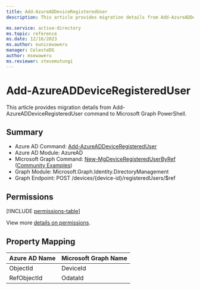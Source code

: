 ```yaml
---
title: Add-AzureADDeviceRegisteredUser
description: This article provides migration details from Add-AzureADDeviceRegisteredUser command to Microsoft Graph PowerShell.

ms.service: active-directory
ms.topic: reference
ms.date: 12/16/2023
ms.author: eunicewaweru
manager: CelesteDG
author: msewaweru
ms.reviewer: stevemutungi
---
```


# Add-AzureADDeviceRegisteredUser

This article provides migration details from Add-AzureADDeviceRegisteredUser command to Microsoft Graph PowerShell.

## Summary

+ Azure AD Command: [Add-AzureADDeviceRegisteredUser](/powershell/module/azuread/add-azureaddeviceregistereduser)
+ Azure AD Module: AzureAD
+ Microsoft Graph Command: [New-MgDeviceRegisteredUserByRef](/powershell/module/microsoft.graph.identity.directorymanagement/new-mgdeviceregistereduserbyref) ([Community Examples](https://github.com/orgs/msgraph/discussions?discussions_q=New-MgDeviceRegisteredUserByRef))
+ Graph Module: Microsoft.Graph.Identity.DirectoryManagement
+ Graph Endpoint:  POST /devices/{device-id}/registeredUsers/$ref

## Permissions

[!INCLUDE [permissions-table](~/graphref/api-reference/v1.0/includes/permissions/device-post-registeredusers-permissions.md)]

View more [details on permissions](/graph/api/device-post-registeredusers#permissions).

## Property Mapping

|Azure AD Name|Microsoft Graph Name|
|---|---|
|ObjectId|DeviceId|
|RefObjectId|OdataId|